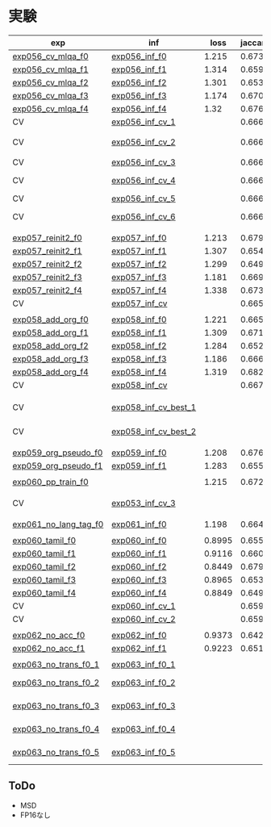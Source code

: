 # 実験

|exp|inf|loss|jaccard|LB|memo|
|--|--|--|--|--|--|
|[exp056_cv_mlqa_f0]|[exp056_inf_f0]|1.215|0.6733|0.731||
|[exp056_cv_mlqa_f1]|[exp056_inf_f1]|1.314|0.6598|0.747||
|[exp056_cv_mlqa_f2]|[exp056_inf_f2]|1.301|0.6535|0.726||
|[exp056_cv_mlqa_f3]|[exp056_inf_f3]|1.174|0.6707|0.719||
|[exp056_cv_mlqa_f4]|[exp056_inf_f4]|1.32|0.6764|0.717||
|CV|[exp056_inf_cv_1]||0.6667|0.744||
|CV|[exp056_inf_cv_2]||0.6667|0.738|hindi前処理なし|
|CV|[exp056_inf_cv_3]||0.6667|0.723|score max|
|CV|[exp056_inf_cv_4]||0.6667|0.683|score max, softmax|
|CV|[exp056_inf_cv_5]||0.6667|0.702|softmax|
|CV|[exp056_inf_cv_6]||0.6667|0.748|w = 3:4:2:1:1|
|||||||
|[exp057_reinit2_f0]|[exp057_inf_f0]|1.213|0.6793|0.732||
|[exp057_reinit2_f1]|[exp057_inf_f1]|1.307|0.6548|0.741||
|[exp057_reinit2_f2]|[exp057_inf_f2]|1.299|0.6497|0.731||
|[exp057_reinit2_f3]|[exp057_inf_f3]|1.181|0.6691|0.726||
|[exp057_reinit2_f4]|[exp057_inf_f4]|1.338|0.6731|0.725||
|CV|[exp057_inf_cv]||0.6652|0.739||
|||||||
|[exp058_add_org_f0]|[exp058_inf_f0]|1.221|0.6656|0.738||
|[exp058_add_org_f1]|[exp058_inf_f1]|1.309|0.6718|0.740||
|[exp058_add_org_f2]|[exp058_inf_f2]|1.284|0.6528|0.739||
|[exp058_add_org_f3]|[exp058_inf_f3]|1.186|0.6662|0.732||
|[exp058_add_org_f4]|[exp058_inf_f4]|1.319|0.6826|0.735||
|CV|[exp058_inf_cv]||0.6678|0.742||
|||||||
|CV|[exp058_inf_cv_best_1]|||0.747|f1のみexp056|
|CV|[exp058_inf_cv_best_2]|||0.753|w = 2:3:2:1:1|
|||||||
|[exp059_org_pseudo_f0]|[exp059_inf_f0]|1.208|0.6763|0.733||
|[exp059_org_pseudo_f1]|[exp059_inf_f1]|1.283|0.6554|0.738||
|||||||
|[exp060_pp_train_f0]||1.215|0.6726|||
|||||||
|CV|[exp053_inf_cv_3]|||0.750|xquad best, w=1:1:2:2:1|
|||||||
|[exp061_no_lang_tag_f0]|[exp061_inf_f0]|1.198|0.6647|0.730||
|||||||
|[exp060_tamil_f0]|[exp060_inf_f0]|0.8995|0.6558|0.747||
|[exp060_tamil_f1]|[exp060_inf_f1]|0.9116|0.6605|0.735||
|[exp060_tamil_f2]|[exp060_inf_f2]|0.8449|0.6796|0.748||
|[exp060_tamil_f3]|[exp060_inf_f3]|0.8965|0.653|0.747||
|[exp060_tamil_f4]|[exp060_inf_f4]|0.8849|0.649|0.741||
|CV|[exp060_inf_cv_1]||0.6596|0.747||
|CV|[exp060_inf_cv_2]||0.6596||w=3:1:3:3:2|
|||||||
|[exp062_no_acc_f0]|[exp062_inf_f0]|0.9373|0.6424|0.742||
|[exp062_no_acc_f1]|[exp062_inf_f1]|0.9223|0.651|0.739||
|||||||
|[exp063_no_trans_f0_1]|[exp063_inf_f0_1]|||0.735||
|[exp063_no_trans_f0_2]|[exp063_inf_f0_2]||||sampling * 2|
|[exp063_no_trans_f0_3]|[exp063_inf_f0_3]||||sampling * 4|
|[exp063_no_trans_f0_4]|[exp063_inf_f0_4]||||sampling * 8|
|[exp063_no_trans_f0_5]|[exp063_inf_f0_5]||||sampling * X, acc=8|

[exp056_cv_mlqa_f0]:https://www.kaggle.com/takamichitoda/chaii-train-large-model?scriptVersionId=74703280
[exp056_cv_mlqa_f1]:https://www.kaggle.com/takamichitoda/chaii-train-large-model?scriptVersionId=74706731
[exp056_cv_mlqa_f2]:https://www.kaggle.com/takamichitoda/chaii-train-large-model?scriptVersionId=74718504
[exp056_cv_mlqa_f3]:https://www.kaggle.com/takamichitoda/chaii-train-large-model?scriptVersionId=74724233
[exp056_cv_mlqa_f4]:https://www.kaggle.com/takamichitoda/chaii-train-large-model?scriptVersionId=74779745
[exp056_inf_f0]:https://www.kaggle.com/takamichitoda/chaii-infer-divide-model?scriptVersionId=74706690
[exp056_inf_f1]:https://www.kaggle.com/takamichitoda/chaii-infer-divide-model?scriptVersionId=74713322
[exp056_inf_f2]:https://www.kaggle.com/takamichitoda/chaii-infer-divide-model?scriptVersionId=74724156
[exp056_inf_f3]:https://www.kaggle.com/takamichitoda/chaii-infer-divide-model?scriptVersionId=74729478
[exp056_inf_f4]:https://www.kaggle.com/takamichitoda/chaii-infer-divide-model?scriptVersionId=74782199
[exp056_inf_cv_1]:https://www.kaggle.com/takamichitoda/chaii-infer-divide-model-cv?scriptVersionId=74784419
[exp056_inf_cv_2]:https://www.kaggle.com/takamichitoda/chaii-infer-divide-model-cv?scriptVersionId=74946775
[exp056_inf_cv_3]:https://www.kaggle.com/takamichitoda/chaii-infer-divide-model-cv?scriptVersionId=74948489
[exp056_inf_cv_4]:https://www.kaggle.com/takamichitoda/chaii-infer-divide-model-cv?scriptVersionId=74948839
[exp056_inf_cv_5]:https://www.kaggle.com/takamichitoda/chaii-infer-divide-model-cv?scriptVersionId=74954348
[exp056_inf_cv_6]:https://www.kaggle.com/takamichitoda/chaii-infer-divide-model-cv?scriptVersionId=75027109

[exp057_reinit2_f0]:https://www.kaggle.com/takamichitoda/chaii-train-large-model?scriptVersionId=74782911
[exp057_reinit2_f1]:https://www.kaggle.com/takamichitoda/chaii-train-large-model?scriptVersionId=74788543
[exp057_reinit2_f2]:https://www.kaggle.com/takamichitoda/chaii-train-large-model?scriptVersionId=74792346
[exp057_reinit2_f3]:https://www.kaggle.com/takamichitoda/chaii-train-large-model?scriptVersionId=74949284
[exp057_reinit2_f4]:https://www.kaggle.com/takamichitoda/chaii-train-large-model?scriptVersionId=74953446
[exp057_inf_f0]:https://www.kaggle.com/takamichitoda/chaii-infer-divide-model?scriptVersionId=74788524
[exp057_inf_f1]:https://www.kaggle.com/takamichitoda/chaii-infer-divide-model/output?scriptVersionId=74791457
[exp057_inf_f2]:https://www.kaggle.com/takamichitoda/chaii-infer-divide-model-cv?scriptVersionId=74947458
[exp057_inf_f3]:https://www.kaggle.com/takamichitoda/chaii-infer-divide-model?scriptVersionId=75115785
[exp057_inf_f4]:https://www.kaggle.com/takamichitoda/chaii-infer-divide-model?scriptVersionId=75115989
[exp057_inf_cv]:https://www.kaggle.com/takamichitoda/chaii-infer-divide-model-cv?scriptVersionId=75115717

[exp058_add_org_f0]:https://www.kaggle.com/takamichitoda/chaii-train-large-model?scriptVersionId=74861279
[exp058_add_org_f1]:https://www.kaggle.com/takamichitoda/chaii-train-large-model?scriptVersionId=74875155
[exp058_add_org_f2]:https://www.kaggle.com/takamichitoda/chaii-train-large-model?scriptVersionId=74959575
[exp058_add_org_f3]:https://www.kaggle.com/takamichitoda/chaii-train-large-model?scriptVersionId=74970983
[exp058_add_org_f4]:https://www.kaggle.com/takamichitoda/chaii-train-large-model?scriptVersionId=74979717
[exp058_inf_f0]:https://www.kaggle.com/takamichitoda/chaii-infer-divide-model?scriptVersionId=74866818
[exp058_inf_f1]:https://www.kaggle.com/takamichitoda/chaii-infer-divide-model?scriptVersionId=74884171
[exp058_inf_f2]:https://www.kaggle.com/takamichitoda/chaii-infer-divide-model?scriptVersionId=75092001
[exp058_inf_f3]:https://www.kaggle.com/takamichitoda/chaii-infer-divide-model?scriptVersionId=75091882
[exp058_inf_f4]:https://www.kaggle.com/takamichitoda/chaii-infer-divide-model?scriptVersionId=75018470
[exp058_inf_cv]:https://www.kaggle.com/takamichitoda/chaii-infer-divide-model-cv?scriptVersionId=75091907

[exp058_inf_cv_best_1]:https://www.kaggle.com/takamichitoda/chaii-infer-divide-model-cv?scriptVersionId=75247315
[exp058_inf_cv_best_2]:https://www.kaggle.com/takamichitoda/chaii-infer-divide-model-cv?scriptVersionId=75248631

[exp059_org_pseudo_f0]:https://www.kaggle.com/takamichitoda/chaii-train-large-model?scriptVersionId=74883936
[exp059_org_pseudo_f1]:https://www.kaggle.com/takamichitoda/chaii-train-large-model?scriptVersionId=74891704
[exp059_inf_f0]:https://www.kaggle.com/takamichitoda/chaii-infer-divide-model?scriptVersionId=74891472
[exp059_inf_f1]:https://www.kaggle.com/takamichitoda/chaii-infer-divide-model?scriptVersionId=74942024

[exp060_pp_train_f0]:https://www.kaggle.com/takamichitoda/chaii-train-large-model?scriptVersionId=74942214

[exp053_inf_cv_3]:https://www.kaggle.com/takamichitoda/chaii-infer-divide-model-cv?scriptVersionId=75256761

[exp061_no_lang_tag_f0]:https://www.kaggle.com/takamichitoda/chaii-train-large-model?scriptVersionId=74943955
[exp061_inf_f0]:https://www.kaggle.com/takamichitoda/chaii-infer-divide-model?scriptVersionId=74946865

[exp060_tamil_f0]:https://www.kaggle.com/takamichitoda/chaii-train-large-model?scriptVersionId=75249890
[exp060_tamil_f1]:https://www.kaggle.com/takamichitoda/chaii-train-large-model?scriptVersionId=75256991
[exp060_tamil_f2]:https://www.kaggle.com/takamichitoda/chaii-train-large-model?scriptVersionId=75262525
[exp060_tamil_f3]:https://www.kaggle.com/takamichitoda/chaii-train-large-model?scriptVersionId=75270891
[exp060_tamil_f4]:https://www.kaggle.com/takamichitoda/chaii-train-large-model?scriptVersionId=75284364
[exp060_inf_f0]:https://www.kaggle.com/takamichitoda/chaii-infer-divide-model?scriptVersionId=75256736
[exp060_inf_f1]:https://www.kaggle.com/takamichitoda/chaii-infer-divide-model?scriptVersionId=75262472
[exp060_inf_f2]:https://www.kaggle.com/takamichitoda/chaii-infer-divide-model?scriptVersionId=75270812
[exp060_inf_f3]:https://www.kaggle.com/takamichitoda/chaii-infer-divide-model?scriptVersionId=75284338
[exp060_inf_f4]:https://www.kaggle.com/takamichitoda/chaii-infer-divide-model/log?scriptVersionId=75325614
[exp060_inf_cv_1]:https://www.kaggle.com/takamichitoda/chaii-infer-divide-model-cv?scriptVersionId=75339963
[exp060_inf_cv_2]:https://www.kaggle.com/takamichitoda/chaii-infer-divide-model-cv?scriptVersionId=75340480

[exp062_no_acc_f0]:https://www.kaggle.com/takamichitoda/chaii-train-large-model?scriptVersionId=75329609
[exp062_no_acc_f1]:https://www.kaggle.com/takamichitoda/chaii-train-large-model?scriptVersionId=75340583
[exp062_inf_f0]:https://www.kaggle.com/takamichitoda/chaii-infer-divide-model?scriptVersionId=75340047
[exp062_inf_f1]:https://www.kaggle.com/takamichitoda/chaii-infer-divide-model?scriptVersionId=75406692

[exp063_no_trans_f0_1]:https://www.kaggle.com/takamichitoda/chaii-train-large-model?scriptVersionId=75406818
[exp063_no_trans_f0_2]:https://www.kaggle.com/takamichitoda/chaii-train-large-model/log?scriptVersionId=75411155
[exp063_no_trans_f0_3]:https://www.kaggle.com/takamichitoda/chaii-train-large-model?scriptVersionId=75413124
[exp063_no_trans_f0_4]:xxx
[exp063_no_trans_f0_5]:xxx
[exp063_inf_f0_1]:https://www.kaggle.com/takamichitoda/chaii-infer-divide-model?scriptVersionId=75410885
[exp063_inf_f0_2]:https://www.kaggle.com/takamichitoda/chaii-infer-divide-model?scriptVersionId=75413102
[exp063_inf_f0_3]:https://www.kaggle.com/takamichitoda/chaii-infer-divide-model?scriptVersionId=75415781
[exp063_inf_f0_4]:https://www.kaggle.com/takamichitoda/chaii-train-large-model?scriptVersionId=75415817
[exp063_inf_f0_5]:xxx

## ToDo

- MSD
- FP16なし


